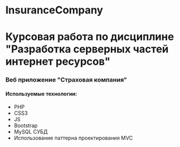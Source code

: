 # InsuranceCompany
# Курсовая работа по дисциплине "Разработка серверных частей интернет ресурсов"
### Веб приложение "Страховая компания"
#### Используемые технологии:
- PHP
- CSS3
- JS
- Bootstrap
- MySQL СУБД
- Использование паттерна проектирования MVC

